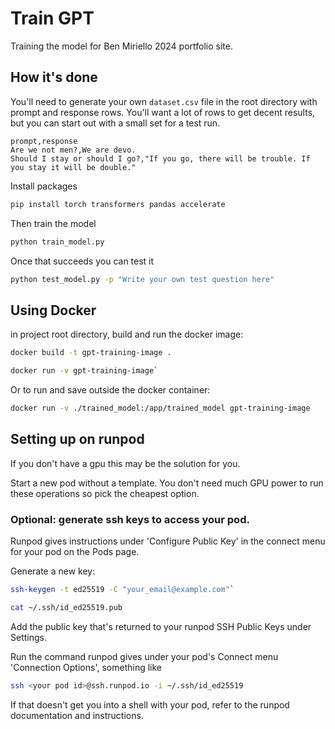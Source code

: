 # Train GPT
Training the model for Ben Miriello 2024 portfolio site.

## How it's done

You'll need to generate your own `dataset.csv` file in the root directory with prompt and response rows. You'll want a lot of rows to get decent results, but you can start out with a small set for a test run.

```
prompt,response
Are we not men?,We are devo.
Should I stay or should I go?,"If you go, there will be trouble. If you stay it will be double."
```

Install packages
``` bash
pip install torch transformers pandas accelerate
```

Then train the model
``` bash
python train_model.py
```

Once that succeeds you can test it 
``` bash
python test_model.py -p "Write your own test question here"
```

## Using Docker

in project root directory, build and run the docker image:
``` bash
docker build -t gpt-training-image .

docker run -v gpt-training-image`
```

Or to run and save outside the docker container:
``` bash
docker run -v ./trained_model:/app/trained_model gpt-training-image
```

## Setting up on runpod

If you don't have a gpu this may be the solution for you.

Start a new pod without a template. You don't need much GPU power to run these operations so pick the cheapest option.

### Optional: generate ssh keys to access your pod.

Runpod gives instructions under 'Configure Public Key' in the connect menu for your pod on the Pods page.

Generate a new key:
``` bash
ssh-keygen -t ed25519 -C "your_email@example.com"`

cat ~/.ssh/id_ed25519.pub
```

Add the public key that's returned to your runpod SSH Public Keys under Settings.

Run the command runpod gives under your pod's Connect menu 'Connection Options', something like

``` bash
ssh <your pod id>@ssh.runpod.io -i ~/.ssh/id_ed25519
```
If that doesn't get you into a shell with your pod, refer to the runpod documentation and instructions.


